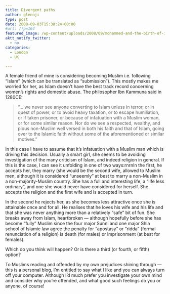 ```yaml
---
title: Divergent paths
author: glennji
type: post
date: 2008-09-03T15:38:24+00:00
#url: /?p=164
featured_image: /wp-content/uploads/2008/09/mohammed-and-the-birth-of-islam_100412.jpg
aktt_notify_twitter:
  - no
categories:
  - London
  - UK

---
```

A female friend of mine is considering becoming Muslim i.e. following &#8220;Islam&#8221; (which can be translated as &#8220;submission&#8221;). This mostly makes me worried for her, as Islam doesn&#8217;t have the best track record concerning women&#8217;s rights and domestic abuse. The philosopher Ibn Kammuna said in 1280CE:

> &#8220;&#8230; we never see anyone converting to Islam unless in terror, or in quest of power, or to avoid heavy taxation, or to escape humiliation, or if taken prisoner, or because of infatuation with a Muslim woman, or for some similar reason. Nor do we see a respected, wealthy, and pious non-Muslim well versed in both his faith and that of Islam, going over to the Islamic faith without some of the aforementioned or similar motives.&#8221;

In this case I have to assume that it&#8217;s infatuation with a Muslim man which is driving this decision. Usually a smart girl, she seems to be avoiding investigation of the many criticism of Islam, and indeed religion in general. If this is the case, I can see it unfolding in one of two ways:rnrnIn the first, he accepts her, they marry (she would be the second wife, allowed to Muslim men, although it is considered &#8220;unseemly&#8221; at best to marry a non-Muslim in a non-majority-Muslim country. She has a full and interesting life, a &#8220;life less ordinary&#8221;, and one she would never have considered for herself. She accepts the religion and the first wife and is accepted in turn.
  
In the second he rejects her, as she becomes less attractive once she is attainable once and for all. He realises that he loves his wife and his life and that she was never anything more than a relatively &#8220;safe&#8221; bit of fun. She breaks away from Islam, heartbroken &#8212; although hopefully before she has become &#8220;fully&#8221; Muslim since the four major Sunni and one major Shia school of Islamic law agree the penalty for &#8220;apostasy&#8221; or &#8220;ridda&#8221; (formal renunciation of a religion) is death (for males) or imprisonment (at best for females).
  
Which do you think will happen? Or is there a third (or fourth, or fifth) option?
  
To Muslims reading and offended by my own prejudices shining through &#8212; this is a personal blog, I&#8217;m entitled to say what I like and you can always turn off your computer. Although I&#8217;d much prefer you investigate your own mind and consider why you&#8217;re offended, and what good such feelings do you or anyone, of course!
